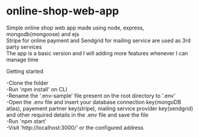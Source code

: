 # online-shop-web-app
Simple online shop web app made using node, express, mongodb(mongoose) and ejs </br>
Stripe for online payment and Sendgrid for mailing service are used as 3rd party services </br>
The app is a basic version and I will adding more features whenever I can manage time </br>

Getting started </br>

-Clone the folder </br>
-Run 'npm install' on CLI </br>
-Rename the '.env-sample' file present on the root directory to '.env' </br>
-Open the .env file and insert your database connection key(mongoDB atlas), payement partner key(stripe), mailing service provider key(sendgrid) and other required details in the .env file
  and save the file
</br>
-Run 'npm start'   </br>
-Visit 'http://localhost:3000/' or the configured address
